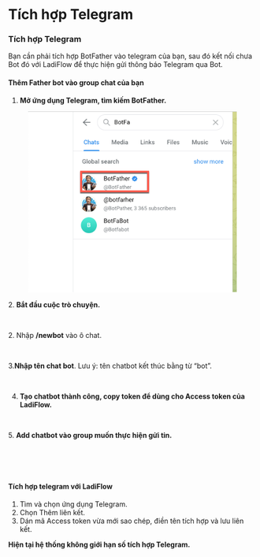 # Tích hợp Telegram

### Tích hợp Telegram

Bạn cần phải tích hợp BotFather vào telegram của bạn, sau đó kết nối chưa Bot đó với LadiFlow để thực hiện gửi thông báo Telegram qua Bot.

#### Thêm Father bot vào group chat của bạn

1. **Mở ứng dụng Telegram, tìm kiếm BotFather.**

<figure><img src="../../.gitbook/assets/botfarther.png" alt=""><figcaption></figcaption></figure>

2\. **Bắt đầu cuộc trò chuyện.**

<figure><img src="../../.gitbook/assets/bắt đầu.png" alt="" width="563"><figcaption></figcaption></figure>

2\. Nhập **/newbot** vào ô chat.

<figure><img src="https://lh4.googleusercontent.com/XrqCvC268A5OMAI7Mvceh9p83xtuZ5OFmuxqdSV1AjtJLElSqeZg2J2QtRHea04F9JzyWNtRpPe6hqBAj1DAjdf_inACn8uBnc31uHneS5rIFCoq2kqWpNJ_4-8FxR3QbU4800I0MHLtiQoMdaPpdAA" alt=""><figcaption></figcaption></figure>

3.**Nhập tên chat bot**. Lưu ý: tên chatbot kết thúc bằng từ “bot”.

<figure><img src="https://lh4.googleusercontent.com/21xAarUaXPJvXylnxydXVN2PPhtfr-7zIQKQLn3lVQtEirMBh00HRFYC9RU8ViuCZvIIO-9ZN4vVsHOi-_SrChZL1QwVf9QuSJ-ODwYDgIPPc7XutH8JQ0XAanmCsapjU9kHWgN9zg7EcknVYDQWnmA" alt=""><figcaption></figcaption></figure>

4. **Tạo chatbot thành công, copy token để dùng cho Access token của LadiFlow.**

<figure><img src="https://lh3.googleusercontent.com/MWL86ID3mG2Zo4uObhrmNVloJIB9veR2YbPywjmV1-6lx2xA01sm3OEF-e288J7i9nyX41NBTOWm27z-kL7iW2cvsaBjAQ2CfXog9YamLXcglKPiDKj49OLkh7eA24ZWx9uDc9GUwYmxWhXxI8QEsQc" alt=""><figcaption></figcaption></figure>

5\. **Add chatbot vào group muốn thực hiện gửi tin.**

<figure><img src="https://lh3.googleusercontent.com/5jffRtvQGZNJwq7NNh1xj9aI6dSHnlrUjnu8N0vLyQphhzBwTHygDOo4XLmHwUKdB9hbxjdDMXquRg0RtE78bsp2b6_sUnVVUC8sLT6wKDYElzZqUicbVWe2QeGjdfeRs3M-0rjwK-PvYSpbG4W9_9A" alt=""><figcaption></figcaption></figure>

####

<figure><img src="https://lh6.googleusercontent.com/w_zhohDtbOYnEglhKhojHIJWwDcYZI8Uvo2U1n8zG1zG9DZoq8tTBNbB7ISLJlcB6m0EElAfUaE3Gyoi0N2q98SZ7IyL8lnHMir-vxEbm2adGQlXKGHeNH10isM67QafU3St36OpznkhYojdUydcfjc" alt="" width="375"><figcaption></figcaption></figure>

#### Tích hợp telegram với LadiFlow

1. Tìm và chọn ứng dụng Telegram.
2. Chọn Thêm liên kết.
3. Dán mã Access token vừa mới sao chép, điền tên tích hợp và lưu liên kết.

**Hiện tại hệ thống không giới hạn số tích hợp Telegram.**
